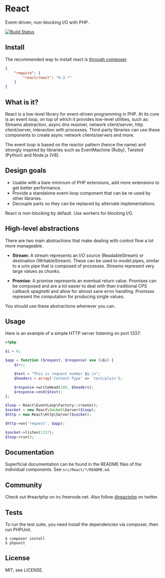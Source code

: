 # React

Event-driven, non-blocking I/O with PHP.

[![Build Status](https://secure.travis-ci.org/reactphp/react.png?branch=master)](http://travis-ci.org/reactphp/react)

## Install

The recommended way to install react is [through composer](http://getcomposer.org).

```JSON
{
    "require": {
        "react/react": "0.3.*"
    }
}
```

## What is it?

React is a low-level library for event-driven programming in PHP. At its core
is an event loop, on top of which it  provides low-level utilities, such as:
Streams abstraction, async dns resolver, network client/server, http
client/server, interaction with processes. Third-party libraries can use these
components to create async network clients/servers and more.

The event loop is based on the reactor pattern (hence the name) and strongly
inspired by libraries such as EventMachine (Ruby), Twisted (Python) and
Node.js (V8).

## Design goals

* Usable with a bare minimum of PHP extensions, add more extensions to get better performance.
* Provide a standalone event-loop component that can be re-used by other libraries.
* Decouple parts so they can be replaced by alternate implementations.

React is non-blocking by default. Use workers for blocking I/O.

## High-level abstractions

There are two main abstractions that make dealing with control flow a lot more
manageable.

* **Stream:** A stream represents an I/O source (ReadableStream) or
  destination (WritableStream). These can be used to model pipes, similar
  to a unix pipe that is composed of processes. Streams represent very large
  values as chunks.

* **Promise:** A promise represents an eventual return value. Promises can be
  composed and are a lot easier to deal with than traditional CPS callback
  spaghetti and allow for almost sane error handling. Promises represent the
  computation for producing single values.

You should use these abstractions whenever you can.

## Usage

Here is an example of a simple HTTP server listening on port 1337:
```php
<?php

$i = 0;

$app = function ($request, $response) use (&$i) {
    $i++;

    $text = "This is request number $i.\n";
    $headers = array('Content-Type' => 'text/plain');

    $response->writeHead(200, $headers);
    $response->end($text);
};

$loop = React\EventLoop\Factory::create();
$socket = new React\Socket\Server($loop);
$http = new React\Http\Server($socket);

$http->on('request', $app);

$socket->listen(1337);
$loop->run();
```

## Documentation

Superficial documentation can be found in the README files of the individual
components. See `src/React/*/README.md`.

## Community

Check out #reactphp on irc.freenode.net. Also follow
[@reactphp](https://twitter.com/reactphp) on twitter.

## Tests

To run the test suite, you need install the dependencies via composer, then
run PHPUnit.

    $ composer install
    $ phpunit

## License

MIT, see LICENSE.

